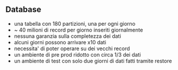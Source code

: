 ## Database

<v-click>

- una tabella con 180 partizioni, una per ogni giorno
- ~ 40 milioni di record per giorno inseriti giornalmente
- nessuna garanzia sulla completezza dei dati
- alcuni giorni possono arrivare x10 dati
- necessita' di poter operare su dei vecchi record
- un ambiente di pre prod ridotto con circa 1/3 dei dati
- un ambiente di test con solo due giorni di dati fatti tramite restore
</v-click>